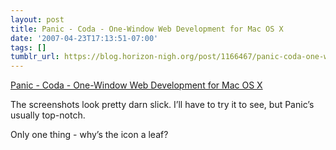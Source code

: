 ```yaml
---
layout: post
title: Panic - Coda - One-Window Web Development for Mac OS X
date: '2007-04-23T17:13:51-07:00'
tags: []
tumblr_url: https://blog.horizon-nigh.org/post/1166467/panic-coda-one-window-web-development-for-mac
---
```

[Panic - Coda - One-Window Web Development for Mac OS X](http://www.panic.com/coda/)  

The screenshots look pretty darn slick. I’ll have to try it to see, but Panic’s usually top-notch.

Only one thing - why’s the icon a leaf?&nbsp;

